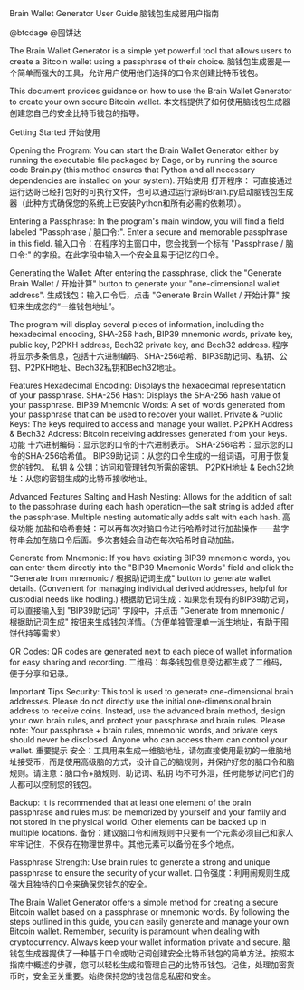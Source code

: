 Brain Wallet Generator User Guide
脑钱包生成器用户指南

@btcdage
@囤饼达

The Brain Wallet Generator is a simple yet powerful tool that allows users to create a Bitcoin wallet using a passphrase of their choice.
脑钱包生成器是一个简单而强大的工具，允许用户使用他们选择的口令来创建比特币钱包。

This document provides guidance on how to use the Brain Wallet Generator to create your own secure Bitcoin wallet.
本文档提供了如何使用脑钱包生成器创建您自己的安全比特币钱包的指导。

Getting Started
开始使用

Opening the Program:
You can start the Brain Wallet Generator either by running the executable file packaged by Dage, or by running the source code Brain.py (this method ensures that Python and all necessary dependencies are installed on your system).
开始使用
打开程序：
可直接通过运行达哥已经打包好的可执行文件，也可以通过运行源码Brain.py启动脑钱包生成器（此种方式确保您的系统上已安装Python和所有必需的依赖项）。

Entering a Passphrase:
In the program's main window, you will find a field labeled "Passphrase / 脑口令:". Enter a secure and memorable passphrase in this field.
输入口令：在程序的主窗口中，您会找到一个标有 "Passphrase / 脑口令:" 的字段。在此字段中输入一个安全且易于记忆的口令。

Generating the Wallet:
After entering the passphrase, click the "Generate Brain Wallet / 开始计算" button to generate your "one-dimensional wallet address".
生成钱包：输入口令后，点击 "Generate Brain Wallet / 开始计算" 按钮来生成您的“一维钱包地址”。

The program will display several pieces of information, including the hexadecimal encoding, SHA-256 hash, BIP39 mnemonic words, private key, public key, P2PKH address, Bech32 private key, and Bech32 address.
程序将显示多条信息，包括十六进制编码、SHA-256哈希、BIP39助记词、私钥、公钥、P2PKH地址、Bech32私钥和Bech32地址。

Features
Hexadecimal Encoding: Displays the hexadecimal representation of your passphrase.
SHA-256 Hash: Displays the SHA-256 hash value of your passphrase.
BIP39 Mnemonic Words: A set of words generated from your passphrase that can be used to recover your wallet.
Private & Public Keys: The keys required to access and manage your wallet.
P2PKH Address & Bech32 Address: Bitcoin receiving addresses generated from your keys.
功能
十六进制编码：显示您的口令的十六进制表示。
SHA-256哈希：显示您的口令的SHA-256哈希值。
BIP39助记词：从您的口令生成的一组词语，可用于恢复您的钱包。
私钥 & 公钥：访问和管理钱包所需的密钥。
P2PKH地址 & Bech32地址：从您的密钥生成的比特币接收地址。

Advanced Features
Salting and Hash Nesting: Allows for the addition of salt to the passphrase during each hash operation—the salt string is added after the passphrase. Multiple nesting automatically adds salt with each hash.
高级功能
加盐和哈希套娃：可以再每次对脑口令进行哈希时进行加盐操作——盐字符串会加在脑口令后面。多次套娃会自动在每次哈希时自动加盐。

Generate from Mnemonic:
If you have existing BIP39 mnemonic words, you can enter them directly into the "BIP39 Mnemonic Words" field and click the "Generate from mnemonic / 根据助记词生成" button to generate wallet details. (Convenient for managing individual derived addresses, helpful for custodial needs like hodling.)
根据助记词生成：如果您有现有的BIP39助记词，可以直接输入到 "BIP39助记词" 字段中，并点击 "Generate from mnemonic / 根据助记词生成" 按钮来生成钱包详情。（方便单独管理单一派生地址，有助于囤饼代持等需求）

QR Codes:
QR codes are generated next to each piece of wallet information for easy sharing and recording.
二维码：每条钱包信息旁边都生成了二维码，便于分享和记录。

Important Tips
Security: This tool is used to generate one-dimensional brain addresses. Please do not directly use the initial one-dimensional brain address to receive coins. Instead, use the advanced brain method, design your own brain rules, and protect your passphrase and brain rules. Please note: Your passphrase + brain rules, mnemonic words, and private keys should never be disclosed. Anyone who can access them can control your wallet.
重要提示
安全：工具用来生成一维脑地址，请勿直接使用最初的一维脑地址接受币，而是使用高级脑的方式，设计自己的脑规则，并保护好您的脑口令和脑规则。请注意：脑口令+脑规则、助记词、私钥 均不可外泄，任何能够访问它们的人都可以控制您的钱包。

Backup: It is recommended that at least one element of the brain passphrase and rules must be memorized by yourself and your family and not stored in the physical world. Other elements can be backed up in multiple locations.
备份：建议脑口令和闹规则中只要有一个元素必须自己和家人牢牢记住，不保存在物理世界中。其他元素可以备份在多个地点。

Passphrase Strength: Use brain rules to generate a strong and unique passphrase to ensure the security of your wallet.
口令强度：利用闹规则生成强大且独特的口令来确保您钱包的安全。

The Brain Wallet Generator offers a simple method for creating a secure Bitcoin wallet based on a passphrase or mnemonic words. By following the steps outlined in this guide, you can easily generate and manage your own Bitcoin wallet. Remember, security is paramount when dealing with cryptocurrency. Always keep your wallet information private and secure.
脑钱包生成器提供了一种基于口令或助记词创建安全比特币钱包的简单方法。按照本指南中概述的步骤，您可以轻松生成和管理自己的比特币钱包。记住，处理加密货币时，安全至关重要。始终保持您的钱包信息私密和安全。
